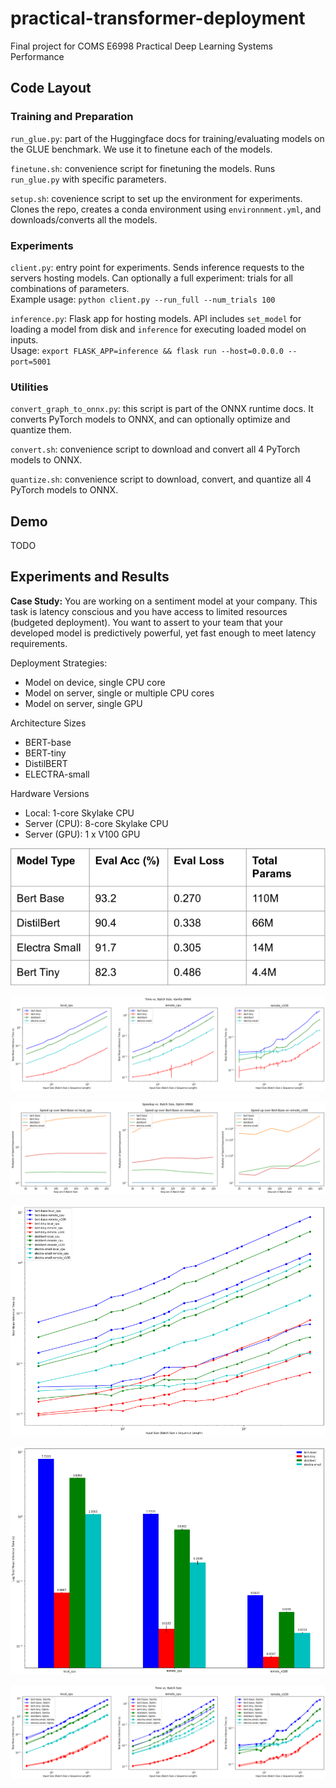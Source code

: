 # practical-transformer-deployment
Final project for COMS E6998 Practical Deep Learning Systems Performance

## Code Layout

### Training and Preparation
`run_glue.py`: part of the Huggingface docs for training/evaluating models on the GLUE benchmark. We use it to finetune each of the models.

`finetune.sh`: convenience script for finetuning the models. Runs `run_glue.py` with specific parameters.

`setup.sh`: covenience script to set up the environment for experiments. Clones the repo, creates a conda environment using `environnment.yml`, and downloads/converts all the models.

### Experiments
`client.py`: entry point for experiments. Sends inference requests to the servers hosting models. Can optionally a full experiment: trials for all combinations of parameters.  
Example usage: `python client.py --run_full --num_trials 100`

`inference.py`: Flask app for hosting models. API includes `set_model` for loading a model from disk and `inference` for executing loaded model on inputs.  
Usage: `export FLASK_APP=inference && flask run --host=0.0.0.0 --port=5001`


### Utilities
`convert_graph_to_onnx.py`: this script is part of the ONNX runtime docs. It converts PyTorch models to ONNX, and can optionally optimize and quantize them.

`convert.sh`: convenience script to download and convert all 4 PyTorch models to ONNX.

`quantize.sh`: convenience script to download, convert, and quantize all 4 PyTorch models to ONNX.


## Demo
TODO


## Experiments and Results

**Case Study:** You are working on a sentiment model at your company. This task is latency conscious and you have access to limited resources (budgeted deployment). You want to assert to your team that your developed model is predictively powerful, yet fast enough to meet latency requirements.

Deployment Strategies:
* Model on device, single CPU core
* Model on server, single or multiple CPU cores
* Model on server, single GPU

Architecture Sizes
* BERT-base
* BERT-tiny
* DistilBERT
* ELECTRA-small

Hardware Versions
* Local: 1-core Skylake CPU
* Server (CPU): 8-core Skylake CPU
* Server (GPU): 1 x V100 GPU


![Model Summary](img/model_summary.png "Model Summary")


![Time vs. Input Size](img/time_vs_input.png "Time vs. Input Size")


![Speedup vs. Batch Size](img/speedup.png "Speedup vs. Batch Size")


![All vs. All](img/all_vs_all.png "All vs. All")


![Snapshot of Largest Input Size](img/largest_input_snapshot.png "Snapshot of Largest Input Size")


![ONNX Optimization](img/onnx_opt.png "ONNX Optimization")
